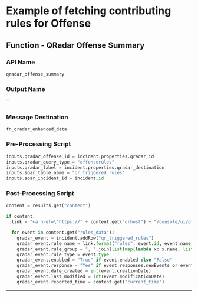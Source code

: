 <!--
    DO NOT MANUALLY EDIT THIS FILE
    THIS FILE IS AUTOMATICALLY GENERATED WITH resilient-sdk codegen
-->

# Example of fetching contributing rules for Offense

## Function - QRadar Offense Summary

### API Name
`qradar_offense_summary`

### Output Name
``

### Message Destination
`fn_qradar_enhanced_data`

### Pre-Processing Script
```python
inputs.qradar_offense_id = incident.properties.qradar_id
inputs.qradar_query_type = "offenserules"
inputs.qradar_label = incident.properties.qradar_destination
inputs.soar_table_name = "qr_triggered_rules"
inputs.soar_incident_id = incident.id
```

### Post-Processing Script
```python
content = results.get("content")

if content:
  link = "<a href=\"https://" + content.get("qrhost") + "/console/ui/offenses?filter={0}%3B%3D%3B%3B{1}&page=1&pagesize=10\" target=\"_blank\">{2}</a>"

  for event in content.get("rules_data"):
    qradar_event = incident.addRow("qr_triggered_rules")
    qradar_event.rule_name = link.format("rules", event.id, event.name)
    qradar_event.rule_group = ", ".join(list(map(lambda x: x.name, list(filter(lambda x: x.name is not None, event.groups))))) if len(event.groups) > 0 else ""
    qradar_event.rule_type = event.type
    qradar_event.enabled = "True" if event.enabled else "False"
    qradar_event.response = "Yes" if event.responses.newEvents or event.responses.email or event.responses.log or event.responses.addToReferenceData or event.responses.addToReferenceSet or event.responses.removeFromReferenceData or event.responses.removeFromReferenceSet or event.responses.notify or event.responses.notifySeverityOverride or event.responses.selectiveForwardingResponse or event.responses.customAction else "No"
    qradar_event.date_created = int(event.creationDate)
    qradar_event.last_modified = int(event.modificationDate)
    qradar_event.reported_time = content.get("current_time")
```

---

